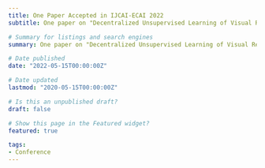 ```yaml
---
title: One Paper Accepted in IJCAI-ECAI 2022
subtitle: One paper on "Decentralized Unsupervised Learning of Visual Representations" is accepted by IJCAI-ECAI'2022.

# Summary for listings and search engines
summary: One paper on "Decentralized Unsupervised Learning of Visual Representations" is accepted by the 31st International Joint Conference on Artificial Intelligence and the 25th European Conference on Artificial Intelligence (IJCAI-ECAI'2022).

# Date published
date: "2022-05-15T00:00:00Z"

# Date updated
lastmod: "2020-05-15T00:00:00Z"

# Is this an unpublished draft?
draft: false

# Show this page in the Featured widget?
featured: true

tags:
- Conference
---
```



